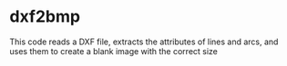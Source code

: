 # dxf2bmp
This code reads a DXF file, extracts the attributes of lines and arcs, and uses them to create a blank image with the correct size
